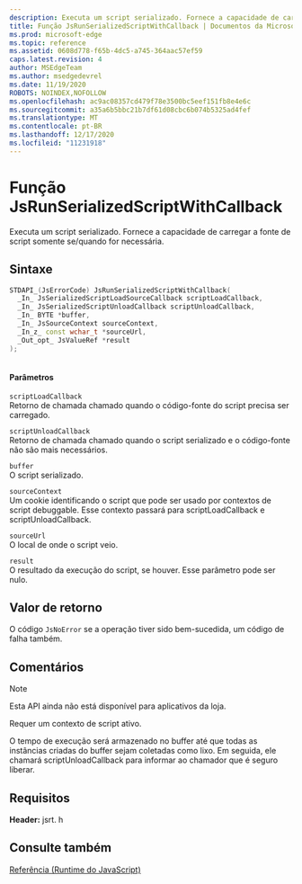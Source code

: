 ```yaml
---
description: Executa um script serializado. Fornece a capacidade de carregar a fonte de script somente se/quando for necessária.
title: Função JsRunSerializedScriptWithCallback | Documentos da Microsoft
ms.prod: microsoft-edge
ms.topic: reference
ms.assetid: 0608d778-f65b-4dc5-a745-364aac57ef59
caps.latest.revision: 4
author: MSEdgeTeam
ms.author: msedgedevrel
ms.date: 11/19/2020
ROBOTS: NOINDEX,NOFOLLOW
ms.openlocfilehash: ac9ac08357cd479f78e3500bc5eef151fb8e4e6c
ms.sourcegitcommit: a35a6b5bbc21b7df61d08cbc6b074b5325ad4fef
ms.translationtype: MT
ms.contentlocale: pt-BR
ms.lasthandoff: 12/17/2020
ms.locfileid: "11231918"
---
```

# Função JsRunSerializedScriptWithCallback

Executa um script serializado. Fornece a capacidade de carregar a fonte de script somente se/quando for necessária.  
  
## Sintaxe  
  
```cpp  
STDAPI_(JsErrorCode) JsRunSerializedScriptWithCallback(  
  _In_ JsSerializedScriptLoadSourceCallback scriptLoadCallback,  
  _In_ JsSerializedScriptUnloadCallback scriptUnloadCallback,  
  _In_ BYTE *buffer,  
  _In_ JsSourceContext sourceContext,  
  _In_z_ const wchar_t *sourceUrl,  
  _Out_opt_ JsValueRef *result  
);  
  
```  
  
#### Parâmetros  
 `scriptLoadCallback`  
 Retorno de chamada chamado quando o código-fonte do script precisa ser carregado.  
  
 `scriptUnloadCallback`  
 Retorno de chamada chamado quando o script serializado e o código-fonte não são mais necessários.  
  
 `buffer`  
 O script serializado.  
  
 `sourceContext`  
 Um cookie identificando o script que pode ser usado por contextos de script debuggable.     Esse contexto passará para scriptLoadCallback e scriptUnloadCallback.  
  
 `sourceUrl`  
 O local de onde o script veio.  
  
 `result`  
 O resultado da execução do script, se houver. Esse parâmetro pode ser nulo.  
  
## Valor de retorno  
 O código `JsNoError` se a operação tiver sido bem-sucedida, um código de falha também.  
  
## Comentários  
  
> [!NOTE]
>  Esta API ainda não está disponível para aplicativos da loja.  
  
 Requer um contexto de script ativo.  
  
 O tempo de execução será armazenado no buffer até que todas as instâncias criadas do buffer sejam coletadas como lixo.  Em seguida, ele chamará scriptUnloadCallback para informar ao chamador que é seguro liberar.  
  
## Requisitos  
 **Header:** jsrt. h  
  
## Consulte também  
 [Referência (Runtime do JavaScript)](../chakra-hosting/reference-javascript-runtime.md)
